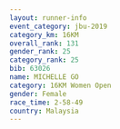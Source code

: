 ```yaml
---
layout: runner-info 
event_category: jbu-2019 
category_km: 16KM  
overall_rank: 131
gender_rank: 25
category_rank: 25
bib: 63026
name: MICHELLE GO
category: 16KM Women Open
gender: Female
race_time: 2-58-49
country: Malaysia
---
```

